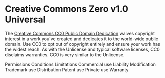 Creative Commons Zero v1.0 Universal
====================================

The <a href="https://creativecommons.org/publicdomain/zero/1.0/">Creative
Commons CC0 Public Domain Dedication</a> waives copyright interest in a work
you've created and dedicates it to the world-wide public domain. Use CC0 to opt
out of copyright entirely and ensure your work has the widest reach. As with the
Unlicense and typical software licenses, CC0 disclaims warranties. CC0 is very
similar to the Unlicense.

Permissions                   Conditions          Limitations
Commercial use                                    Liability
Modification                                      Trademark use
Distribution                                      Patent use
Private use                                       Warranty
